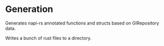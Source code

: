 # Generation

Generates napi-rs annotated functions and structs based on GIRepository data.

Writes a bunch of rust files to a directory.